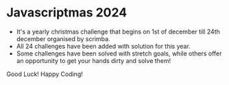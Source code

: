 # Javascriptmas 2024

- It's a yearly christmas challenge that begins on 1st of december till 24th december organised by scrimba.
- All 24 challenges have been added with solution for this year.
- Some challenges have been solved with stretch goals, while others offer an opportunity to get your hands dirty and solve them!

Good Luck! Happy Coding! 